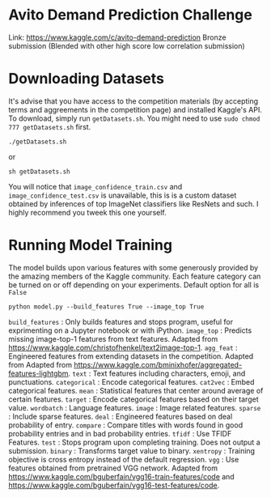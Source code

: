 # Avito Demand Prediction Challenge

Link: https://www.kaggle.com/c/avito-demand-prediction
Bronze submission (Blended with other high score low correlation submission)

# Downloading Datasets

It's advise that you have access to the competition materials (by accepting terms and aggreements in the competition page) and installed Kaggle's API. 
To download, simply run `getDatasets.sh`. You might need to use `sudo chmod 777 getDatasets.sh` first.
```
./getDatasets.sh
```
or

```
sh getDatasets.sh
```

You will notice that `image_confidence_train.csv` and `image_confidence_test.csv` is unavailable, this is is a custom dataset obtained by inferences of top ImageNet classifiers like ResNets and such. I highly recommend you tweek this one yourself.

# Running Model Training

The model builds upon various features with some generously provided by the amazing members of the Kaggle community.
Each feature category can be turned on or off depending on your experiments. Default option for all is `False`
```
python model.py --build_features True --image_top True
```

`build_features` : Only builds features and stops program, useful for exprimenting on a Jupyter notebook or with iPython.
`image_top` : Predicts missing image-top-1 features from text features. Adapted from https://www.kaggle.com/christofhenkel/text2image-top-1.
`agg_feat` : Engineered features from extending datasets in the competition. Adapted from Adapted from https://www.kaggle.com/bminixhofer/aggregated-features-lightgbm.
`text` : Text features including characters, emoji, and punctuations.
`categorical` : Encode categorical features.
`cat2vec` : Embed categorical features.
`mean` : Statistical features that center around average of certain features.
`target` : Encode categorical features based on their target value.
`wordbatch` : Language features.
`image` : Image related features.
`sparse` : Include sparse features.
`deal` : Engineered features based on deal probability of entry.
`compare` : Compare titles with words found in good probability entries and in bad probability entries.
`tfidf` : Use TFIDF Features.
`test` : Stops program upon completing training. Does not output a submission.
`binary` : Transforms target value to binary.
`xentropy` : Training objective is cross entropy instead of the default regression.
`vgg` : Use features obtained from pretrained VGG network. Adapted from https://www.kaggle.com/bguberfain/vgg16-train-features/code and https://www.kaggle.com/bguberfain/vgg16-test-features/code.
